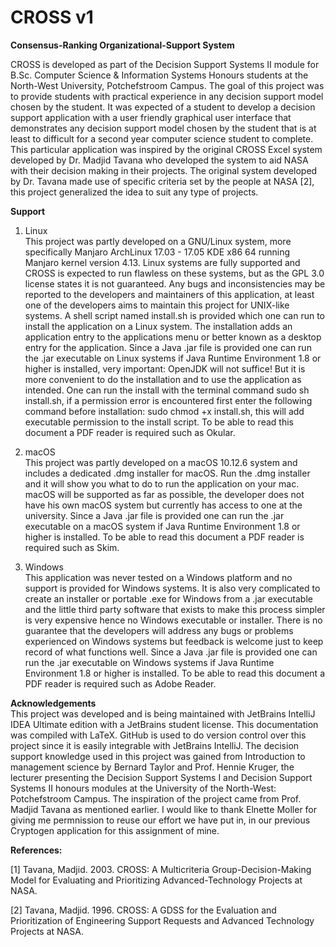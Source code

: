 # CROSS v1
**Consensus-Ranking Organizational-Support System**

CROSS is developed as part of the Decision Support Systems II module for B.Sc. Computer Science & Information Systems Honours students at the North-West University, Potchefstroom Campus. The goal of this project was to provide students with practical experience in any decision support model chosen by the student. It was expected of a student to develop a decision support application with a user friendly graphical user interface that demonstrates any decision support model chosen by the student that is at least to difficult for a second year computer science student to complete. This particular application was inspired by the original CROSS Excel system developed by Dr. Madjid Tavana who developed the system to aid NASA with their decision making in their projects. The original system developed by Dr. Tavana made use of specific criteria set by the people at NASA [2], this project generalized the idea to suit any type of projects.

**Support**
1. Linux<br /> 
This project was partly developed on a GNU/Linux system, more specifically Manjaro ArchLinux 17.03 - 17.05 KDE x86 64 running Manjaro kernel version 4.13. Linux systems are fully supported and CROSS is expected to run flawless on these systems, but as the GPL 3.0 license states it is not guaranteed. Any bugs and inconsistencies may be reported to the developers and maintainers of this application, at least one of the developers aims to maintain this project for UNIX-like systems. A shell script named install.sh is provided which one can run to install the application on a Linux system. The installation adds an application entry to the applications menu or better known as a desktop entry for the application. Since a Java .jar file is provided one can run the .jar executable on Linux systems if Java Runtime Environment 1.8 or higher is installed, very important: OpenJDK will not suffice! But it is more convenient to do the installation and to use the application as intended. One can run the install with the terminal command sudo sh install.sh, if a permission error is encountered first enter the following command before installation: sudo chmod +x install.sh, this will add executable permission to the install script. To be able to read this document a PDF reader is required such as Okular.

2. macOS<br />
This project was partly developed on a macOS 10.12.6 system and includes a dedicated .dmg installer for macOS. Run the .dmg installer and it will show you what to do to run the application on your mac. macOS will be supported as far as possible, the developer does not have his own macOS system but currently has access to one at the university. Since a Java .jar file is provided one can run the .jar executable on a macOS system if Java Runtime Environment 1.8 or higher is installed. To be able to read this document a PDF reader is required such as Skim.

3. Windows<br />
This application was never tested on a Windows platform and no support is provided for Windows systems. It is also very complicated to create an installer or portable .exe for Windows from a .jar executable and the little third party software that exists to make this process simpler is very expensive hence no Windows executable or installer. There is no guarantee that the developers will address any bugs or problems experienced on Windows systems but feedback is welcome just to keep record of what functions well. Since a Java .jar file is provided one can run the .jar executable on Windows systems if Java Runtime Environment 1.8 or higher is installed. To be able to read this document a PDF reader is required such as Adobe Reader.

**Acknowledgements**<br />
This project was developed and is being maintained with JetBrains IntelliJ IDEA Ultimate edition with a JetBrains student license. This documentation was compiled with LaTeX. GitHub is used to do version control over this project since it is easily integrable with JetBrains IntelliJ. The decision support knowledge used in this project was gained from Introduction to management science by Bernard Taylor and Prof. Hennie Kruger, the lecturer presenting the Decision Support Systems I and Decision Support Systems II honours modules at the University of the North-West: Potchefstroom Campus. The inspiration of the project came from Prof. Madjid Tavana as mentioned earlier. I would like to thank Elnette Moller for giving me permnission to reuse our effort we have put in, in our previous Cryptogen application for this assignment of mine.

**References:**

[1] Tavana, Madjid. 2003. CROSS: A Multicriteria Group-Decision-Making Model for Evaluating and Prioritizing Advanced-Technology Projects at NASA.

[2] Tavana, Madjid. 1996. CROSS: A GDSS for the Evaluation and Prioritization of Engineering Support Requests and Advanced Technology Projects at NASA.
